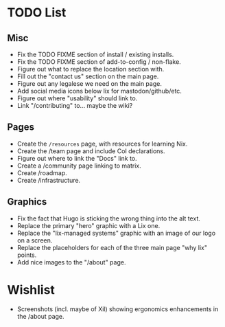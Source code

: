 TODO List
==========

## Misc

- Fix the TODO FIXME section of install / existing installs.
- Fix the TODO FIXME section of add-to-config / non-flake.
- Figure out what to replace the location section with.
- Fill out the "contact us" section on the main page.
- Figure out any legalese we need on the main page.
- Add social media icons below lix for mastodon/github/etc.
- Figure out where "usability" should link to.
- Link "/contributing" to... maybe the wiki?

## Pages

- Create the `/resources` page, with resources for learning Nix.
- Create the /team page and include CoI declarations.
- Figure out where to link the "Docs" link to.
- Create a /community page linking to matrix.
- Create /roadmap.
- Create /infrastructure.

## Graphics

- Fix the fact that Hugo is sticking the wrong thing into the alt text.
- Replace the primary "hero" graphic with a Lix one.
- Replace the "lix-managed systems" graphic with an image of our logo on a screen.
- Replace the placeholders for each of the three main page "why lix" points.
- Add nice images to the "/about" page.

# Wishlist

- Screenshots (incl. maybe of Xil) showing ergonomics enhancements in the /about page.
